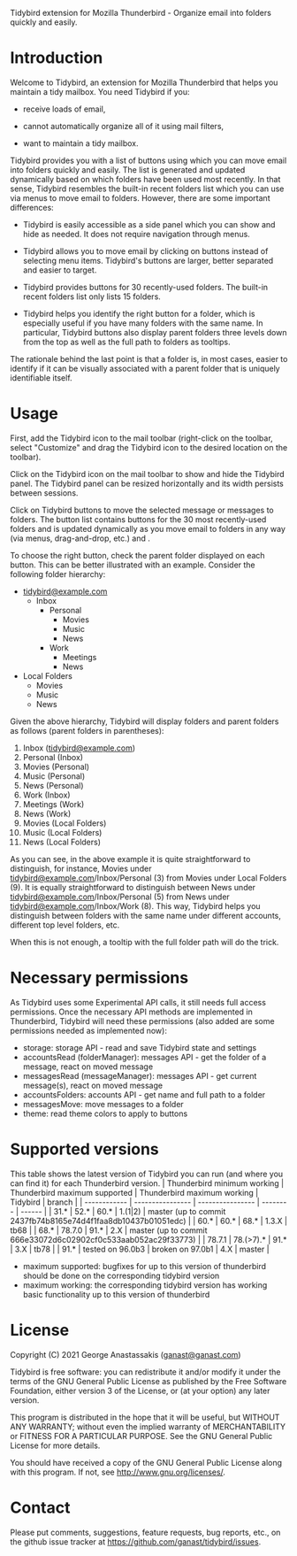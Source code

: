 Tidybird extension for Mozilla Thunderbird - Organize email into folders quickly
and easily.

# Introduction

Welcome to Tidybird, an extension for Mozilla Thunderbird that helps you
maintain a tidy mailbox. You need Tidybird if you:

- receive loads of email,

- cannot automatically organize all of it using mail filters,

- want to maintain a tidy mailbox.

Tidybird provides you with a list of buttons using which you can move email into
folders quickly and easily. The list is generated and updated dynamically based
on which folders have been used most recently. In that sense, Tidybird resembles
the built-in recent folders list which you can use via menus to move email to
folders. However, there are some important differences:

- Tidybird is easily accessible as a side panel which you can show and hide as
  needed. It does not require navigation through menus.

- Tidybird allows you to move email by clicking on buttons instead of selecting
  menu items. Tidybird's buttons are larger, better separated and easier to
  target.

- Tidybird provides buttons for 30 recently-used folders. The built-in recent
  folders list only lists 15 folders.

- Tidybird helps you identify the right button for a folder, which is especially
  useful if you have many folders with the same name. In particular, Tidybird
  buttons also display parent folders three levels down from the top as well as
  the full path to folders as tooltips.

The rationale behind the last point is that a folder is, in most cases, easier
to identify if it can be visually associated with a parent folder that is
uniquely identifiable itself.

# Usage

First, add the Tidybird icon to the mail toolbar (right-click on the toolbar,
select "Customize" and drag the Tidybird icon to the desired location on the
toolbar).

Click on the Tidybird icon on the mail toolbar to show and hide the Tidybird
panel. The Tidybird panel can be resized horizontally and its width persists
between sessions.

Click on Tidybird buttons to move the selected message or messages to folders.
The button list contains buttons for the 30 most recently-used folders and is
updated dynamically as you move email to folders in any way (via menus,
drag-and-drop, etc.) and .

To choose the right button, check the parent folder displayed on each button.
This can be better illustrated with an example. Consider the following folder
hierarchy:

- tidybird@example.com
    - Inbox
      - Personal
        - Movies
        - Music
        - News
      - Work
        - Meetings
        - News
- Local Folders
    - Movies
    - Music
    - News

Given the above hierarchy, Tidybird will display folders and parent folders as
follows (parent folders in parentheses):

1.  Inbox (tidybird@example.com)
2.  Personal (Inbox)
3.  Movies (Personal)
4.  Music (Personal)
5.  News (Personal)
6.  Work (Inbox)
7.  Meetings (Work)
8.  News (Work)
9.  Movies (Local Folders)
10. Music (Local Folders)
11. News (Local Folders)

As you can see, in the above example it is quite straightforward to distinguish,
for instance, Movies under tidybird@example.com/Inbox/Personal (3) from Movies
under Local Folders (9). It is equally straightforward to distinguish between
News under tidybird@example.com/Inbox/Personal (5) from News under
tidybird@example.com/Inbox/Work (8). This way, Tidybird helps you distinguish
between folders with the same name under different accounts, different top level
folders, etc.

When this is not enough, a tooltip with the full folder path will do the trick.

# Necessary permissions

As Tidybird uses some Experimental API calls, it still needs full access permissions.
Once the necessary API methods are implemented in Thunderbird, Tidybird will need these permissions (also added are some permissions needed as implemented now):
- storage: storage API - read and save Tidybird state and settings
- accountsRead (folderManager): messages API - get the folder of a message, react on moved message
- messagesRead (messageManager): messages API - get current message(s), react on moved message
- accountsFolders: accounts API - get name and full path to a folder
- messagesMove: move messages to a folder
- theme: read theme colors to apply to buttons

# Supported versions

This table shows the latest version of Tidybird you can run (and where you can find it) for each Thunderbird version.
| Thunderbird minimum working | Thunderbird maximum supported | Thunderbird maximum working | Tidybird | branch |
| ------------ | ---------------- | ---------------- | -------- | ------ |
| 31.*         | 52.*             | 60.*             | 1.(1\|2) | master (up to commit 2437fb74b8165e74d4f1faa8db10437b01051edc) |
| 60.*         | 60.*             | 68.*             | 1.3.X    | tb68   |
| 68.*         | 78.7.0           | 91.*             | 2.X      | master (up to commit 666e33072d6c02902cf0c533aab052ac29f33773) |
| 78.7.1       | 78.(>7).*        | 91.*             | 3.X      | tb78   |
| 91.*         | tested on 96.0b3 | broken on 97.0b1 | 4.X      | master |
* maximum supported: bugfixes for up to this version of thunderbird should be done on the corresponding tidybird version
* maximum working: the corresponding tidybird version has working basic functionality up to this version of thunderbird

# License

Copyright (C) 2021 George Anastassakis (ganast@ganast.com)

Tidybird is free software: you can redistribute it and/or modify it under the
terms of the GNU General Public License as published by the Free Software
Foundation, either version 3 of the License, or (at your option) any later
version.

This program is distributed in the hope that it will be useful, but WITHOUT ANY
WARRANTY; without even the implied warranty of MERCHANTABILITY or FITNESS FOR A
PARTICULAR PURPOSE. See the GNU General Public License for more details.

You should have received a copy of the GNU General Public License along with
this program. If not, see <http://www.gnu.org/licenses/>.

# Contact

Please put comments, suggestions, feature requests, bug reports, etc., on the github issue tracker at https://github.com/ganast/tidybird/issues.
